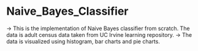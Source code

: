 # Naive_Bayes_Classifier

-> This is the implementation of Naive Bayes classifier from scratch. The data is adult census data taken from UC Irvine learning repository.
-> The data is visualized using histogram, bar charts and pie charts.
